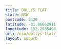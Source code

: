 ```yaml
---
title: DOLLYS FLAT
state: NSW
postcode: 2429
latitude: -31.86662911
longitude: 152.2985498
url: /nsw/dollys-flat/
layout: suburb
---
```

